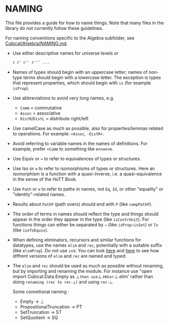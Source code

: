 NAMING
======

This file provides a guide for how to name things. Note that many
files in the library do not currently follow these guidelines.

For naming conventions specific to the Algebra subfolder, see
[Cubical/Algebra/NAMING.md](https://github.com/agda/cubical/blob/master/Cubical/Algebra/NAMING.md).

* Use either descriptive names for universe levels or
  ```
  ℓ ℓ' ℓ'' ℓ''' ...
  ```

* Names of types should begin with an uppercase letter; names of
  non-type terms should begin with a lowercase letter. The exception
  is types that represent properties, which should begin with `is`
  (for example `isProp`).

* Use abbreviations to avoid very long names, e.g.
  - `Comm` = commutative
  - `Assoc` = associative
  - `DistR`/`DistL` = distribute right/left

* Use camelCase as much as possible, also for properties/lemmas
  related to operations. For example: `+Assoc`, `·DistR+`.

* Avoid referring to variable names in the names of definitions.
  For example, prefer `+Comm` to something like `m+n≡n+m`.

* Use Equiv or `≃` to refer to equivalences of types or structures.

* Use Iso or `≅` to refer to isomorphisms of types or structures.
  Here an isomorphism is a function with a quasi-inverse, i.e. a
  quasi-equivalence in the sense of the HoTT Book.

* Use `Path` or `≡` to refer to paths in names, not `Eq`, `Id`, or
  other "equality" or "identity"-related names.

* Results about `PathP` (path overs) should end with `P` (like
  `compPathP`).

* The order of terms in names should reflect the type and things
  should appear in the order they appear in the type (like
  `isContrUnit`). For functions things can either be separated by `→`
  (like `isProp→isSet`) or `To` (like `isoToEquiv`).

* When defining eliminators, recursors and similar functions for datatypes,
  use the names `elim` and `rec`, potentially with a suitable suffix (like `elimProp`).
  Do not use `ind`.
  You can look
  [here](https://github.com/agda/cubical/blob/master/Cubical/HITs/SetQuotients/Properties.agda#L42-L92)
  and
  [here](https://github.com/agda/cubical/blob/master/Cubical/HITs/S1/Properties.agda#L14-L20)
  to see how diffrent versions of `elim` and `rec` are named and typed.

* The `elim` and `rec` should be used as much as possible without
  renaming, but by importing and renaming the module.
  For instance use "open import Cubical.Data.Empty as ⊥`
  then use `⊥.rec` or `⊥.elim' rather than doing
  `renaming (rec to rec-⊥)` and using `rec-⊥`.

  Some convetional naming :
  - Empty                   -> ⊥
  - PropositionalTruncation -> PT
  - SetTruncation           -> ST
  - SetQuotient             -> SQ
